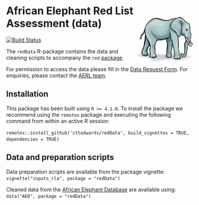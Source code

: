 African Elephant Red List Assessment (data)  <img src='african-elephant.jpg' align="right" height="120" />
===========================================
[![Build Status](https://app.travis-ci.com/cttedwards/redData.svg?token=oxZdiRsNesp8jgJE5pF3&branch=master)](https://app.travis-ci.com/cttedwards/redData)

The `redData` R-package contains the data and cleaning scripts to accompany the `red` [package](https://github.com/cttedwards/red).

For permission to access the data please fill in the [Data Request Form](https://forms.gle/S1FBWAon51f4rZKE8). For enquiries, please contact the [AERL team](mailto:redlist.africanelephants@gmail.com).

## Installation
This package has been built using `R >= 4.1.0`. To install the package we recommend using the `remotes` package and executing the following command from within an active R session:

`remotes::install_github('cttedwards/redData', build_vignettes = TRUE, dependencies = TRUE)`

## Data and preparation scripts
Data preparation scripts are available from the package vignette:
`vignette("inputs_rla", package = "redData")`

Cleaned data from the [African Elephant Database](http://africanelephantdatabase.org/) are available using:
`data("AED", package = "redData")`

